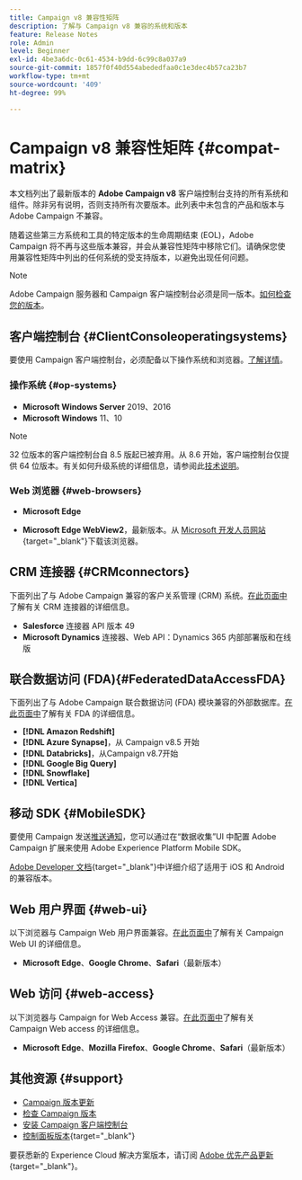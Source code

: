 ```yaml
---
title: Campaign v8 兼容性矩阵
description: 了解与 Campaign v8 兼容的系统和版本
feature: Release Notes
role: Admin
level: Beginner
exl-id: 4be3a6dc-0c61-4534-b9dd-6c99c8a037a9
source-git-commit: 1857f0f40d554abededfaa0c1e3dec4b57ca23b7
workflow-type: tm+mt
source-wordcount: '409'
ht-degree: 99%

---
```


# Campaign v8 兼容性矩阵 {#compat-matrix}

本文档列出了最新版本的 **Adobe Campaign v8** 客户端控制台支持的所有系统和组件。除非另有说明，否则支持所有次要版本。此列表中未包含的产品和版本与 Adobe Campaign 不兼容。

随着这些第三方系统和工具的特定版本的生命周期结束 (EOL)，Adobe Campaign 将不再与这些版本兼容，并会从兼容性矩阵中移除它们。请确保您使用兼容性矩阵中列出的任何系统的受支持版本，以避免出现任何问题。

>[!NOTE]
>
>Adobe Campaign 服务器和 Campaign 客户端控制台必须是同一版本。[如何检查您的版本](upgrades.md#version)。

## 客户端控制台 {#ClientConsoleoperatingsystems}

要使用 Campaign 客户端控制台，必须配备以下操作系统和浏览器。[了解详情](connect.md)。

### 操作系统 {#op-systems}

* **Microsoft Windows Server** 2019、2016
* **Microsoft Windows** 11、10

>[!NOTE]
>32 位版本的客户端控制台自 8.5 版起已被弃用。从 8.6 开始，客户端控制台仅提供 64 位版本。有关如何升级系统的详细信息，请参阅此[技术说明](../../technotes/upgrades/console.md)。

### Web 浏览器 {#web-browsers}

* **Microsoft Edge**

* **Microsoft Edge WebView2**，最新版本。从 [Microsoft 开发人员网站](http://www.adobe.com/go/acc-ms-webview2-runtime-download_cn){target="_blank"}下载该浏览器。

## CRM 连接器 {#CRMconnectors}

下面列出了与 Adobe Campaign 兼容的客户关系管理 (CRM) 系统。[在此页面中](../connect/crm.md)了解有关 CRM 连接器的详细信息。

* **Salesforce** 连接器 API 版本 49
* **Microsoft Dynamics** 连接器、Web API：Dynamics 365 内部部署版和在线版

## 联合数据访问 (FDA){#FederatedDataAccessFDA}

下面列出了与 Adobe Campaign 联合数据访问 (FDA) 模块兼容的外部数据库。[在此页面中](../connect/fda.md)了解有关 FDA 的详细信息。

* **[!DNL Amazon Redshift]**
* **[!DNL Azure Synapse]**，从 Campaign v8.5 开始
* **[!DNL Databricks]**，从Campaign v8.7开始
* **[!DNL Google Big Query]**
* **[!DNL Snowflake]**
* **[!DNL Vertica]**

## 移动 SDK {#MobileSDK}

要使用 Campaign 发送[推送通知](../send/push.md)，您可以通过在“数据收集”UI 中配置 Adobe Campaign 扩展来使用 Adobe Experience Platform Mobile SDK。

[Adobe Developer 文档](https://developer.adobe.com/client-sdks/home/){target="_blank"}中详细介绍了适用于 iOS 和 Android 的兼容版本。

## Web 用户界面 {#web-ui}

以下浏览器与 Campaign Web 用户界面兼容。[在此页面中](campaign-ui.md#ac-web-ui)了解有关 Campaign Web UI 的详细信息。

* **Microsoft Edge**、**Google Chrome**、**Safari**（最新版本）

## Web 访问 {#web-access}

以下浏览器与 Campaign for Web Access 兼容。[在此页面中](connect.md#web-access)了解有关 Campaign Web access 的详细信息。

* **Microsoft Edge**、**Mozilla Firefox**、**Google Chrome**、**Safari**（最新版本）

## 其他资源 {#support}

* [Campaign 版本更新](upgrades.md)
* [检查 Campaign 版本](upgrades.md#version)
* [安装 Campaign 客户端控制台](connect.md)
* [控制面板版本](https://experienceleague.adobe.com/docs/control-panel/using/release-notes.html?lang=zh-Hans){target="_blank"}

要获悉新的 Experience Cloud 解决方案版本，请订阅 [Adobe 优先产品更新](https://www.adobe.com/cn/subscription/priority-product-update.html){target="_blank"}。